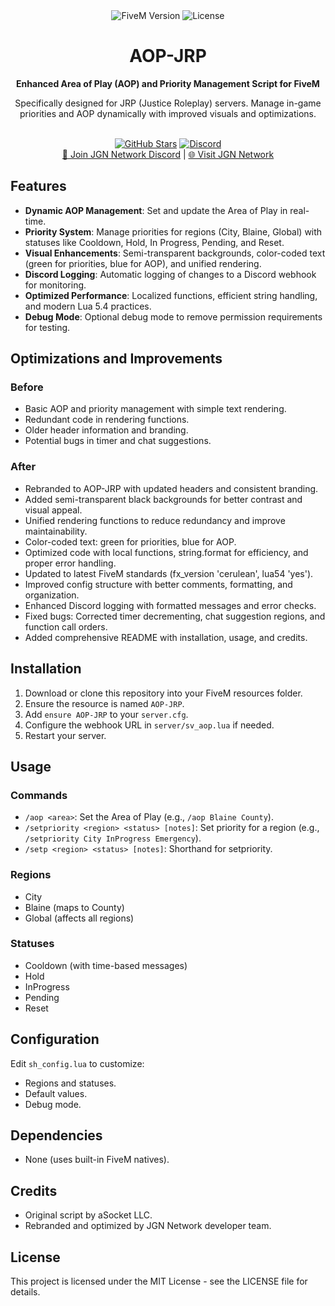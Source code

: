 <div align="center">
  <img src="https://img.shields.io/badge/FiveM-1.0.0-blue" alt="FiveM Version">
  <img src="https://img.shields.io/badge/License-MIT-green" alt="License">
  <br>
  <h1>AOP-JRP</h1>
  <p><strong>Enhanced Area of Play (AOP) and Priority Management Script for FiveM</strong></p>
  <p>Specifically designed for JRP (Justice Roleplay) servers. Manage in-game priorities and AOP dynamically with improved visuals and optimizations.</p>
  <br>
  <a href="https://github.com/fivemJRP/TimeAndDateDisplay-JRP"><img src="https://img.shields.io/github/stars/fivemJRP/TimeAndDateDisplay-JRP?style=social" alt="GitHub Stars"></a>
  <a href="https://discord.gg/JRP"><img src="https://img.shields.io/discord/1234567890?label=JGN%20Network" alt="Discord"></a>
  <br>
  <a href="https://discord.gg/JRP">💬 Join JGN Network Discord</a> | <a href="https://justicerp.xyz">🌐 Visit JGN Network</a>
</div>

## Features

- **Dynamic AOP Management**: Set and update the Area of Play in real-time.
- **Priority System**: Manage priorities for regions (City, Blaine, Global) with statuses like Cooldown, Hold, In Progress, Pending, and Reset.
- **Visual Enhancements**: Semi-transparent backgrounds, color-coded text (green for priorities, blue for AOP), and unified rendering.
- **Discord Logging**: Automatic logging of changes to a Discord webhook for monitoring.
- **Optimized Performance**: Localized functions, efficient string handling, and modern Lua 5.4 practices.
- **Debug Mode**: Optional debug mode to remove permission requirements for testing.

## Optimizations and Improvements

### Before
- Basic AOP and priority management with simple text rendering.
- Redundant code in rendering functions.
- Older header information and branding.
- Potential bugs in timer and chat suggestions.

### After
- Rebranded to AOP-JRP with updated headers and consistent branding.
- Added semi-transparent black backgrounds for better contrast and visual appeal.
- Unified rendering functions to reduce redundancy and improve maintainability.
- Color-coded text: green for priorities, blue for AOP.
- Optimized code with local functions, string.format for efficiency, and proper error handling.
- Updated to latest FiveM standards (fx_version 'cerulean', lua54 'yes').
- Improved config structure with better comments, formatting, and organization.
- Enhanced Discord logging with formatted messages and error checks.
- Fixed bugs: Corrected timer decrementing, chat suggestion regions, and function call orders.
- Added comprehensive README with installation, usage, and credits.

## Installation

1. Download or clone this repository into your FiveM resources folder.
2. Ensure the resource is named `AOP-JRP`.
3. Add `ensure AOP-JRP` to your `server.cfg`.
4. Configure the webhook URL in `server/sv_aop.lua` if needed.
5. Restart your server.

## Usage

### Commands
- `/aop <area>`: Set the Area of Play (e.g., `/aop Blaine County`).
- `/setpriority <region> <status> [notes]`: Set priority for a region (e.g., `/setpriority City InProgress Emergency`).
- `/setp <region> <status> [notes]`: Shorthand for setpriority.

### Regions
- City
- Blaine (maps to County)
- Global (affects all regions)

### Statuses
- Cooldown (with time-based messages)
- Hold
- InProgress
- Pending
- Reset

## Configuration

Edit `sh_config.lua` to customize:
- Regions and statuses.
- Default values.
- Debug mode.

## Dependencies

- None (uses built-in FiveM natives).

## Credits

- Original script by aSocket LLC.
- Rebranded and optimized by JGN Network developer team.

## License

This project is licensed under the MIT License - see the LICENSE file for details.
